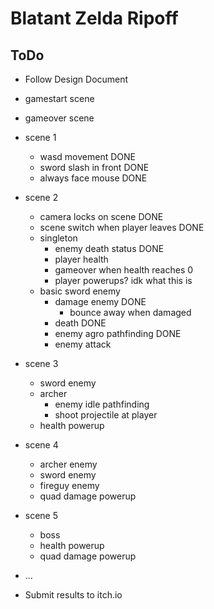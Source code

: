 # Blatant Zelda Ripoff

## ToDo
- Follow Design Document
- gamestart scene
- gameover scene
- scene 1
  - wasd movement                       DONE
  - sword slash in front                DONE
  - always face mouse                   DONE
- scene 2
  - camera locks on scene               DONE
  - scene switch when player leaves     DONE
  - singleton
    - enemy death status                DONE
    - player health
    - gameover when health reaches 0
    - player powerups? idk what this is
  - basic sword enemy
    - damage enemy                      DONE
      - bounce away when damaged
    - death                             DONE
    - enemy agro pathfinding            DONE
    - enemy attack
- scene 3
  - sword enemy
  - archer
    - enemy idle pathfinding
    - shoot projectile at player
  - health powerup
- scene 4
  - archer enemy
  - sword enemy
  - fireguy enemy
  - quad damage powerup
- scene 5
  - boss
  - health powerup
  - quad damage powerup

- ...
- Submit results to itch.io
